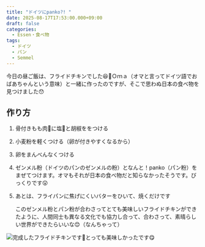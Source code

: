 ```yaml
---
title: "ドイツにpanko?! "
date: 2025-08-17T17:53:00.000+09:00
draft: false
categories:
  - Essen・食べ物
tags:
  - ドイツ
  - パン
  - Semmel
---
```

今日の昼ご飯は、フライドチキンでした😆🍗Ｏｍａ（オマと言ってドイツ語でおばあちゃんという意味）と一緒に作ったのですが、そこで思わぬ日本の食べ物を見つけました😯

## 作り方

1. 骨付きもも肉🍗に塩🧂と胡椒ををつける
2. 小麦粉を軽くつける（卵が付きやすくなるから）
3. 卵をまんべんなくつける
4. ゼンメル粉（ドイツのパンのゼンメルの粉）となんと！panko（パン粉）をまぜてつけます。オマもそれが日本の食べ物だと知らなかったそうです。びっくりです😲
5. あとは、フライパンに焦げにくいバターをひいて、焼くだけです

   このゼンメル粉とパン粉が合わさってとても美味しいフライドチキンができたように、人間同士も異なる文化でも協力し合って、合わさって、素晴らしい世界ができたらいいな😊（なんちゃって）

![完成したフライドチキンです🍗とっても美味しかったです😋](/images/uploads/img_20250817_125616047.jpg)
